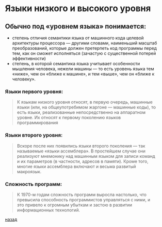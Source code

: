 # Языки низкого и высокого уровня

## Обычно под «уровнем языка» понимается:

- степень отличия семантики языка от машинного кода целевой архитектуры процессора — другими словами, наименьший масштаб преобразований, которые должен претерпеть код программы перед тем, как он сможет исполняться (зачастую с существенной потерей эффективности)
- степень, в которой семантика языка учитывает особенности мышления человека, нежели машины — то есть уровень языка тем «ниже», чем он «ближе к машине», и тем «выше», чем он «ближе к человеку».

### Языки первого уровня:
> К языкам низкого уровня относят, в первую очередь, машинные языки (или, на общеупотребимом жаргоне — машинные коды), то есть языки, реализованные непосредственно на аппаратном уровне. Их относят к первому поколению языков программирования

### Языки второго уровня:
> Вскоре после них появились языки второго поколения — так называемые «языки ассемблера». В простейшем случае они реализуют мнемонику над машинным языком для записи команд и их параметров (в частности, адресов в памяти). Кроме того, многие языки ассемблера включают и весьма развитый макроязык.

### Сложность программ:
> К 1970-м годам сложность программ выросла настолько, что превысила способность программистов управляться с ними, и это привело к огромным убыткам и застою в развитии информационных технологий.

[назад](Readme.md)